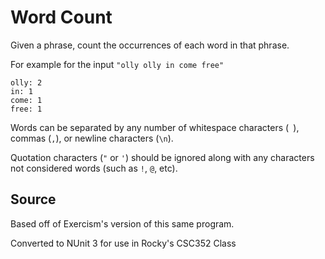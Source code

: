 # Word Count

Given a phrase, count the occurrences of each word in that phrase.

For example for the input `"olly olly in come free"`

```text
olly: 2
in: 1
come: 1
free: 1
```

Words can be separated by any number of whitespace characters (` `), commas (`,`), or newline characters (`\n`).

Quotation characters (`"` or `'`) should be ignored along with any characters not considered words (such as `!`, `@`, etc).

## Source

Based off of Exercism's version of this same program.

Converted to NUnit 3 for use in Rocky's CSC352 Class
